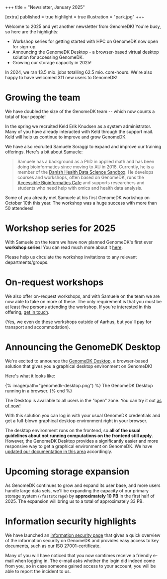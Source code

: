 +++
title = "Newsletter, January 2025"

[extra]
published = true
highlight = true
illustration = "park.jpg"
+++

Welcome to 2025 and yet another newsletter from GenomeDK! You're busy, so here are the highlights:

* Workshop series for getting started with HPC on GenomeDK now open for sign-up.
* Announcing the GenomeDK Desktop - a browser-based virtual desktop solution for accessing GenomeDK.
* Growing our storage capacity in 2025!

In 2024, we ran 13.5 mio. jobs totalling 62.5 mio. core-hours. We're also happy to have welcomed 311 new users to GenomeDK!

<!-- more -->

# Growing the team

We have doubled the size of the GenomeDK team -- which now counts a total of four people!

In the spring we recruited Keld Erik Knudsen as a system administrator. Many of you have already interacted with Keld through the support mail. Keld will help us continue to improve and grow GenomeDK.

We have also recruited Samuele Soraggi to expand and improve our training offerings. Here's a bit about Samuele:

> Samuele has a background as a PhD in applied math and has been doing bioinformatics since moving to AU in 2018. Currently, he is a member of the [Danish Health Data Science Sandbox](https://hds-sandbox.github.io/). He develops courses and workshops, often based on GenomeDK, runs the [Accessible Bioinformatics Cafe](https://abc.au.dk) and supports researchers and students who need help with omics and health data analysis.

Some of you already met Samuele at his first GenomeDK workshop on October 10th this year. The workshop was a huge success with more than 50 attendees!

# Workshop series for 2025

With Samuele on the team we have now planned GenomeDK's first ever **workshop series**! You can read much more about it [here](@/news/2025-01-17-workshop-series-in-2025.md).

Please help us circulate the workshop invitations to any relevant departments/groups.

# On-request workshops

We also offer on-request workshops, and with Samuele on the team we are now able to take on more of these. The only requirement is that you must be at least five persons attending the workshop. If you're interested in this offering, [get in touch](mailto:support@genome.au.dk).

(Yes, we even do these workshops outside of Aarhus, but you'll pay for transport and accommodation).

# Announcing the GenomeDK Desktop

We're excited to announce the [GenomeDK Desktop](https://desktop.genome.au.dk), a browser-based solution that gives you a graphical desktop environment on GenomeDK!

Here's what it looks like:

{% image(path="genomedk-desktop.png") %}
The GenomeDK Desktop running in a browser.
{% end %}

The Desktop is available to all users in the "open" zone. You can try it out [as of now](https://desktop.genome.au.dk)!

With this solution you can log in with your usual GenomeDK credentials and get a full-blown graphical desktop environment right in your browser.

The desktop environment runs on the frontend, so **all of the usual guidelines about not running computations on the frontend still apply**. However, the GenomeDK Desktop provides a significantly easier and more responsive way to get a graphical environment on GenomeDK. We have [updated our documentation in this area](@/docs/installing-software.md#graphical) accordingly.

# Upcoming storage expansion

As GenomeDK continues to grow and expand its user base, and more users handle large data sets, we'll be expanding the capacity of our primary storage system (`/faststorage`) by **approximately 10 PB** in the first half of 2025. The expansion will bring us to a total of approximately 33 PB.

# Information security highlights

We have launched an [information security page](@/security/_index.md) that gives a quick overview of the information security on GenomeDK and provides easy access to key documents, such as our ISO 27001-certificate.

Many of you will have noticed that you now somtimes receive a friendly e-mail when logging in. The e-mail asks whether the login did indeed come from you, so in case someone gained access to  your account, you will be able to report the incident to us.
